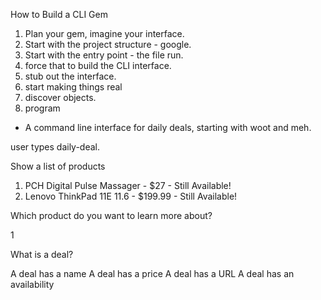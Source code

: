 How to Build a CLI Gem

1. Plan your gem, imagine your interface.
2. Start with the project structure - google.
3. Start with the entry point - the file run.
4. force that to build the CLI interface.
5. stub out the interface.
6. start making things real
7. discover objects.
8. program



- A command line interface for daily deals, starting with woot and meh.

user types daily-deal.

Show a list of products

1. PCH Digital Pulse Massager - $27 - Still Available!
2. Lenovo ThinkPad 11E 11.6 - $199.99 - Still Available!

Which product do you want to learn more about?

1

What is a deal?

A deal has a name
A deal has a price
A deal has a URL
A deal has an availability
